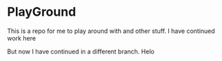 # PlayGround
This is a repo for me to play around with and other stuff. 
I have continued work here

But now I have continued in a different branch. Helo